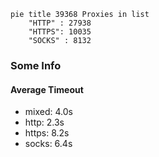 
```mermaid
pie title 39368 Proxies in list
    "HTTP" : 27938
    "HTTPS": 10035
    "SOCKS" : 8132
```

### Some Info
#### Average Timeout

- mixed: 4.0s
- http: 2.3s
- https: 8.2s
- socks: 6.4s